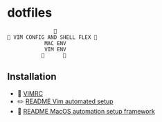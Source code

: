 # dotfiles

```
               🤖
🦾 VIM CONFIG AND SHELL FLEX 🦾
            MAC ENV
            VIM ENV
           🦿      🦿
```

## Installation

* 🧬 [VIMRC](./vim/.vimrc)
* ✏️  [README Vim automated setup](./vim/README.md)
*   [README MacOS automation setup framework](./mac/README.md)
